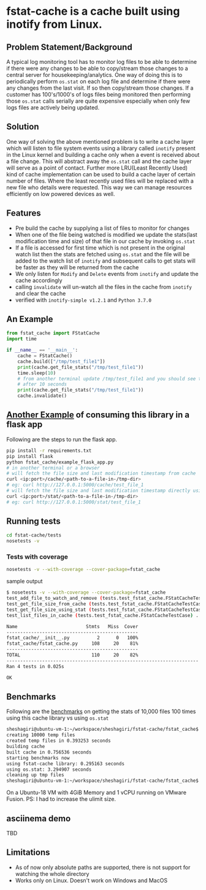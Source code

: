 # fstat-cache is a cache built using inotify from Linux.

## Problem Statement/Background
A typical log monitoring tool has to monitor log files to be able to determine if there were any changes
to be able to copy/stream those changes to a central server for housekeeping/analytics. One way of doing this
is to periodically perform `os.stat` on each log file and determine if there were any changes from the last visit.
If so then copy/stream those changes. If a customer has 100's/1000's of logs files being monitored then performing those
`os.stat` calls serially are quite expensive especially when only few logs files are actively being updated.

## Solution
One way of solving the above mentioned problem is to write a cache layer which will listen to file system events
using a library called `inotify` present in the Linux kernel and building a cache only when a event is received 
about a file change. This will abstract away the `os.stat` call and the cache layer will serve as a point of contact.
Further more LRU(Least Recently Used) kind of cache implementation can be used to build a cache layer of certain number
of files. Where the least recently used files will be replaced with a new file who details were requested. This way 
we can manage resources efficiently on low powered devices as well.

## Features
- Pre build the cache by supplying a list of files to monitor for changes
- When one of the file being watched is modified we update the stats(last modification time and size) of that file 
in our cache by invoking `os.stat`
- If a file is accessed for first time which is not present in the original watch list then the stats are 
fetched using `os.stat` and the file will be added to the watch list of `inotify` and subsequent calls to 
get stats will be faster as they will be returned from the cache
- We only listen for `Modify` and `Delete` events from `inotify` and update the cache accordingly
- calling `invalidate` will un-watch all the files in the cache from `inotify` and clear the cache
- verified with `inotify-simple v1.2.1` and `Python 3.7.0`

## An Example

```python
from fstat_cache import FStatCache
import time

if __name__ == '__main__':
    cache = FStatCache()
    cache.build(["/tmp/test_file1"])
    print(cache.get_file_stats("/tmp/test_file1"))
    time.sleep(10)
    # from another terminal update /tmp/test_file1 and you should see the update info when next line is run
    # after 10 seconds
    print(cache.get_file_stats("/tmp/test_file1"))
    cache.invalidate()
```

## [Another Example](fstat_cache/example_flask_app.py) of consuming this library in a flask app
Following are the steps to run the flask app.
```bash
pip install -r requirements.txt
pip install flask
python fstat_cache/example_flask_app.py
# in another terminal or a browser
# will fetch the file size and last modification timestamp from cache
curl <ip:port>/cache/<path-to-a-file-in-/tmp-dir>
# eg: curl http://127.0.0.1:5000/cache/test_file_1
# will fetch the file size and last modification timestamp directly using os.stat
curl <ip:port>/stat/<path-to-a-file-in-/tmp-dir>
# eg: curl http://127.0.0.1:5000/stat/test_file_1
```

## Running tests
```bash
cd fstat-cache/tests
nosetests -v
```
### Tests with coverage
```bash
nosetests -v --with-coverage --cover-package=fstat_cache
```
sample output 
```bash
$ nosetests -v --with-coverage --cover-package=fstat_cache
test_add_file_to_watch_and_remove (tests.test_fstat_cache.FStatCacheTestCase) ... ok
test_get_file_size_from_cache (tests.test_fstat_cache.FStatCacheTestCase) ... ok
test_get_file_size_using_stat (tests.test_fstat_cache.FStatCacheTestCase) ... ok
test_list_files_in_cache (tests.test_fstat_cache.FStatCacheTestCase) ... ok

Name                         Stmts   Miss  Cover
------------------------------------------------
fstat_cache/__init__.py          2      0   100%
fstat_cache/fstat_cache.py     108     20    81%
------------------------------------------------
TOTAL                          110     20    82%
----------------------------------------------------------------------
Ran 4 tests in 0.025s

OK
```

## Benchmarks
Following are the [benchmarks](fstat_cache/benchmarks.py) on getting the stats of 10,000 files 100 times using this cache library vs using `os.stat`
```bash
sheshagiri@ubuntu-vm-1:~/workspace/sheshagiri/fstat-cache/fstat_cache$ python3 benchmarks.py
creating 10000 temp files
created temp files in 0.393253 seconds
building cache
built cache in 0.756536 seconds
starting benchmarks now
using fstat-cache library: 0.295163 seconds
using os.stat: 3.294907 seconds
cleaning up tmp files
sheshagiri@ubuntu-vm-1:~/workspace/sheshagiri/fstat-cache/fstat_cache$
```
On a Ubuntu-18 VM with 4GiB Memory and 1 vCPU running on VMware Fusion.
PS: I had to increase the ulimit size.

## asciinema demo

TBD

## Limitations
- As of now only absolute paths are supported, there is not support for watching the whole directory
- Works only on Linux. Doesn't work on Windows and MacOS
